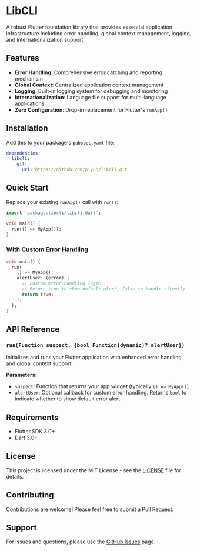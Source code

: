 # LibCLI

A robust Flutter foundation library that provides essential application infrastructure including error handling, global context management, logging, and internationalization support.

## Features

- **Error Handling**: Comprehensive error catching and reporting mechanism
- **Global Context**: Centralized application context management
- **Logging**: Built-in logging system for debugging and monitoring
- **Internationalization**: Language file support for multi-language applications
- **Zero Configuration**: Drop-in replacement for Flutter's `runApp()`

## Installation

Add this to your package's `pubspec.yaml` file:

```yaml
dependencies:
  libcli:
    git:
      url: https://github.com/piyuo/libcli.git
```

## Quick Start

Replace your existing `runApp()` call with `run()`:

```dart
import 'package:libcli/libcli.dart';

void main() {
  run(() => MyApp());
}
```

### With Custom Error Handling

```dart
void main() {
  run(
    () => MyApp(),
    alertUser: (error) {
      // Custom error handling logic
      // Return true to show default alert, false to handle silently
      return true;
    },
  );
}
```

## API Reference

### `run(Function suspect, {bool Function(dynamic)? alertUser})`

Initializes and runs your Flutter application with enhanced error handling and global context support.

**Parameters:**
- `suspect`: Function that returns your app widget (typically `() => MyApp()`)
- `alertUser`: Optional callback for custom error handling. Returns `bool` to indicate whether to show default error alert.

## Requirements

- Flutter SDK 3.0+
- Dart 3.0+

## License

This project is licensed under the MIT License - see the [LICENSE](LICENSE) file for details.

## Contributing

Contributions are welcome! Please feel free to submit a Pull Request.

## Support

For issues and questions, please use the [GitHub Issues](https://github.com/piyuo/libcli/issues) page.